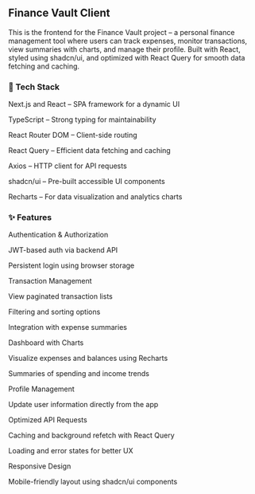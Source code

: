 ## Finance Vault Client

This is the frontend for the Finance Vault project – a personal finance management tool where users can track expenses, monitor transactions, view summaries with charts, and manage their profile.
Built with React, styled using shadcn/ui, and optimized with React Query for smooth data fetching and caching.

### 🚀 Tech Stack

Next.js and React – SPA framework for a dynamic UI

TypeScript – Strong typing for maintainability

React Router DOM – Client-side routing

React Query – Efficient data fetching and caching

Axios – HTTP client for API requests

shadcn/ui – Pre-built accessible UI components

Recharts – For data visualization and analytics charts

### ✨ Features

Authentication & Authorization

JWT-based auth via backend API

Persistent login using browser storage

Transaction Management

View paginated transaction lists

Filtering and sorting options

Integration with expense summaries

Dashboard with Charts

Visualize expenses and balances using Recharts

Summaries of spending and income trends

Profile Management

Update user information directly from the app

Optimized API Requests

Caching and background refetch with React Query

Loading and error states for better UX

Responsive Design

Mobile-friendly layout using shadcn/ui components
